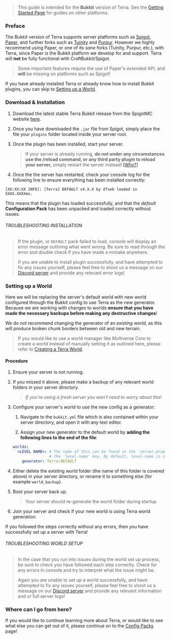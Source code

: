 > This guide is intended for the **Bukkit** version of Terra. See the [Getting Started Page](./Quick-Start-Guide) for
> guides on other platforms.

### Preface

The Bukkit version of Terra supports server platforms such as [Spigot](https://www.spigotmc.org/),
[Paper](https://papermc.io/), and further forks such as [Tuinity](https://github.com/Spottedleaf/Tuinity) and
[Purpur](https://purpur.pl3x.net/). However we highly recommend using Paper, or one of its *sane* forks
(Tuinity, Purpur, etc.), with Terra, since Paper is the Bukkit platform we develop for and support. 
Terra will **not** be fully functional with CraftBukkit/Spigot.

> Some important features require the use of Paper's extended API, and **will** be missing on platforms such as Spigot!

If you have already installed Terra or already know how to install Bukkit plugins, you can skip to
[Setting up a World](#setting-up-a-world).

### Download & Installation

1. Download the latest stable Terra Bukkit release from the SpigotMC website
[here](https://www.spigotmc.org/resources/terra.85151/).

2. Once you have downloaded the `.jar` file from Spigot, simply place the file your `plugins` folder located inside your
server root.

3. Once the plugin has been installed, start your server.

    > If your server is already running, **do not under any circumstances use the /reload command, or any third party
    >plugin
    > to reload your server,** simply restart the server instead!
    [\[Why?\]](https://madelinemiller.dev/blog/problem-with-reload/)

4. Once the the server has restarted, check your console log for the following line to ensure everything has been
installed correctly:

```none
[XX:XX:XX INFO]: [Terra] DEFAULT vX.X.X by dfsek loaded in XXXX.XXXXms.
```

This means that the plugin has loaded successfully, and that the *default* **Configuration Pack** has been unpacked and
loaded correctly without issues.

###### TROUBLESHOOTING INSTALLATION

>If the plugin, or `DEFAULT` pack failed to load, console will display an error message outlining what went wrong. Be
>sure to read through the error and double check if you have made a mistake anywhere.
>
>If you are unable to install plugin successfully, and have attempted to fix any issues yourself, please feel free to
>shoot us a message on our [Discord server](https://discord.gg/PXUEbbF) and provide any relevant error logs!

### Setting up a World

Here we will be replacing the server's default world with new world configured through the Bukkit config to use Terra as
the new generator. Because we are working with changes to worlds **ensure that you have made the necessary backups before making any destructive
changes**!

We do not recommend changing the generator of an *existing world*, as this will produce broken chunk borders between
old and new terrain.

>If you would like to use a world manager like Multiverse Core to create a world instead of manually setting it as
>outlined here, please refer to [Creating a Terra World](./Creating-a-Terra-World).

#### Procedure

1. Ensure your server is not running.

2. If you missed it above, please make a backup of any relevant world folders in your server directory.

    >*If you're using a fresh server you won't need to worry about this*!

3. Configure your server's world to use the new config as a generator:
    1. Navigate to the `bukkit.yml` file which is also contained within your server directory, and open it with any text
    editor.

    1. Assign your new generator to the default world by **adding the following
    lines to the
    end of the file**:

    ```yaml
    worlds:
      <LEVEL NAME>: # The name of this can be found in the 'server.properties' file under
                    # the 'level-name' key. By default, level-name is set to 'world'.
        generator: Terra:DEFAULT
    ```

4. Either delete the existing world folder (the name of this folder is covered above) in your server directory, or
rename it to something else (for example `world_backup`).

5. Boot your server back up.

    > Your server should re-generate the world folder during startup

6. Join your server and check if your new world is using Terra world generation.

If you followed the steps correctly without any errors, then you have successfully set up a server with Terra!

###### TROUBLESHOOTING WORLD SETUP

>In the case that you run into issues during the world set up process, be sure to check you have followed each step
>correctly. Check for any errors in console and try to interpret what the issue might be.
>
>Again you are unable to set up a world successfully, and have attempted to fix any issues yourself, please feel free to
>shoot us a message on our [Discord server](https://discord.gg/PXUEbbF) and provide any relevant information and or
>full server logs!

### Where can I go from here?

If you would like to continue learning more about Terra, or would like to see what else you can get out of it, please
continue on to the [Config Packs](./Config-Packs) page!
